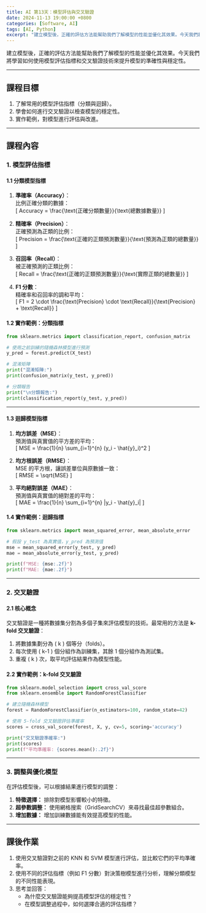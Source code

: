 ```yaml
---
title: AI 第13天：模型評估與交叉驗證
date: 2024-11-13 19:00:00 +0800
categories: [Software, AI]
tags: [AI, Python] 
excerpt: "建立模型後，正確的評估方法能幫助我們了解模型的性能並優化其效果。今天我們將學習如何使用模型評估指標和交叉驗證技術來提升模型的準確性與穩定性。"
---
```


建立模型後，正確的評估方法能幫助我們了解模型的性能並優化其效果。今天我們將學習如何使用模型評估指標和交叉驗證技術來提升模型的準確性與穩定性。

---

## **課程目標**
1. 了解常用的模型評估指標（分類與迴歸）。  
2. 學會如何進行交叉驗證以檢查模型的穩定性。  
3. 實作範例，對模型進行評估與改進。

---

## **課程內容**

### **1. 模型評估指標**

#### **1.1 分類模型指標**  
1. **準確率（Accuracy）**：  
   比例正確分類的數據：  
   \[
   Accuracy = \frac{\text{正確分類數量}}{\text{總數據數量}}
   \]

2. **精確率（Precision）**：  
   正確預測為正類的比例：  
   \[
   Precision = \frac{\text{正確的正類預測數量}}{\text{預測為正類的總數量}}
   \]

3. **召回率（Recall）**：  
   被正確預測的正類比例：  
   \[
   Recall = \frac{\text{正確的正類預測數量}}{\text{實際正類的總數量}}
   \]

4. **F1 分數**：  
   精確率和召回率的調和平均：  
   \[
   F1 = 2 \cdot \frac{\text{Precision} \cdot \text{Recall}}{\text{Precision} + \text{Recall}}
   \]

#### **1.2 實作範例：分類指標**

```python
from sklearn.metrics import classification_report, confusion_matrix

# 使用之前訓練的隨機森林模型進行預測
y_pred = forest.predict(X_test)

# 混淆矩陣
print("混淆矩陣:")
print(confusion_matrix(y_test, y_pred))

# 分類報告
print("\n分類報告:")
print(classification_report(y_test, y_pred))
```

---

#### **1.3 迴歸模型指標**  
1. **均方誤差（MSE）**：  
   預測值與真實值的平方差的平均：  
   \[
   MSE = \frac{1}{n} \sum_{i=1}^{n} (y_i - \hat{y}_i)^2
   \]

2. **均方根誤差（RMSE）**：  
   MSE 的平方根，讓誤差單位與原數據一致：  
   \[
   RMSE = \sqrt{MSE}
   \]

3. **平均絕對誤差（MAE）**：  
   預測值與真實值的絕對差的平均：  
   \[
   MAE = \frac{1}{n} \sum_{i=1}^{n} |y_i - \hat{y}_i|
   \]

#### **1.4 實作範例：迴歸指標**

```python
from sklearn.metrics import mean_squared_error, mean_absolute_error

# 假設 y_test 為真實值，y_pred 為預測值
mse = mean_squared_error(y_test, y_pred)
mae = mean_absolute_error(y_test, y_pred)

print(f"MSE: {mse:.2f}")
print(f"MAE: {mae:.2f}")
```

---

### **2. 交叉驗證**

#### **2.1 核心概念**  
交叉驗證是一種將數據集分割為多個子集來評估模型的技術。最常用的方法是 **k-fold 交叉驗證**：
1. 將數據集劃分為 \( k \) 個等分（folds）。  
2. 每次使用 \( k-1 \) 個分組作為訓練集，其餘 1 個分組作為測試集。  
3. 重複 \( k \) 次，取平均評估結果作為模型性能。

#### **2.2 實作範例：k-fold 交叉驗證**

```python
from sklearn.model_selection import cross_val_score
from sklearn.ensemble import RandomForestClassifier

# 建立隨機森林模型
forest = RandomForestClassifier(n_estimators=100, random_state=42)

# 使用 5-fold 交叉驗證評估準確率
scores = cross_val_score(forest, X, y, cv=5, scoring='accuracy')

print("交叉驗證準確率:")
print(scores)
print(f"平均準確率: {scores.mean():.2f}")
```

---

### **3. 調整與優化模型**
在評估模型後，可以根據結果進行模型的調整：
1. **特徵選擇：** 排除對模型影響較小的特徵。  
2. **超參數調整：** 使用網格搜索（GridSearchCV）來尋找最佳超參數組合。  
3. **增加數據：** 增加訓練數據能有效提高模型的性能。  

---

## **課後作業**

1. 使用交叉驗證對之前的 KNN 和 SVM 模型進行評估，並比較它們的平均準確率。  
2. 使用不同的評估指標（例如 F1 分數）對決策樹模型進行分析，理解分類模型的不同性能表現。  
3. 思考並回答：  
   - 為什麼交叉驗證能夠提高模型評估的穩定性？  
   - 在模型調整過程中，如何選擇合適的評估指標？  
